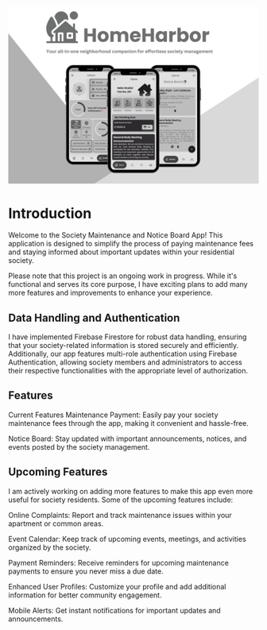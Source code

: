 ![App Card](assets/images/HomeHarbor.png)

# Introduction
Welcome to the Society Maintenance and Notice Board App! This application is designed to simplify the process of paying maintenance fees and staying informed about important updates within your residential society.

Please note that this project is an ongoing work in progress. While it's functional and serves its core purpose, I have exciting plans to add many more features and improvements to enhance your experience.

## Data Handling and Authentication
I have implemented Firebase Firestore for robust data handling, ensuring that your society-related information is stored securely and efficiently. Additionally, our app features multi-role authentication using Firebase Authentication, allowing society members and administrators to access their respective functionalities with the appropriate level of authorization.

## Features
Current Features
Maintenance Payment: Easily pay your society maintenance fees through the app, making it convenient and hassle-free.

Notice Board: Stay updated with important announcements, notices, and events posted by the society management.

## Upcoming Features
I am actively working on adding more features to make this app even more useful for society residents. Some of the upcoming features include:

Online Complaints: Report and track maintenance issues within your apartment or common areas.

Event Calendar: Keep track of upcoming events, meetings, and activities organized by the society.

Payment Reminders: Receive reminders for upcoming maintenance payments to ensure you never miss a due date.

Enhanced User Profiles: Customize your profile and add additional information for better community engagement.

Mobile Alerts: Get instant notifications for important updates and announcements.




